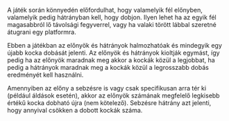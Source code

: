 A játék során könnyedén előfordulhat, hogy valamelyik fél előnyben, valamelyik pedig hátrányban kell, hogy dobjon. Ilyen lehet ha az egyik fél magasabbról lő távolsági fegyverrel, vagy ha valaki törött lábbal szeretné átugrani egy platformra.

Ebben a játékban az előnyök és hátrányok halmozhatóak és mindegyik egy újabb kocka dobását jelenti. Az előnyök és hátrányok kioltják egymást, így pedig ha az előnyök maradnak meg akkor a kockák közül a legjobbat, ha pedig a hátrányok maradnak meg a kockák közül a legrosszabb dobás eredményét kell használni.

Amennyiben az előny a sebzésre is vagy csak specifikusan arra tér ki (például áldások esetén), akkor az előnyök számának megfelelő legkisebb értékű kocka dobható újra (nem kötelező). Sebzésre hátrány azt jelenti, hogy annyival csökken a dobott kockák száma.